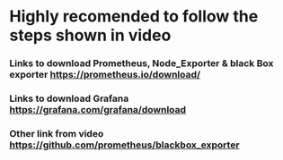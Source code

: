 # Highly recomended to follow the steps shown in video

### Links to download Prometheus, Node_Exporter & black Box exporter https://prometheus.io/download/
### Links to download Grafana https://grafana.com/grafana/download
### Other link from video https://github.com/prometheus/blackbox_exporter


